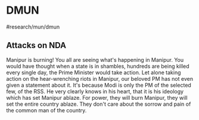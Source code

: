 # DMUN
#research/mun/dmun

## Attacks on NDA
Manipur is burning! You all are seeing what's happening in Manipur. You would have thought when a state is in shambles, hundreds are being killed every single day, the Prime Minister would take action. Let alone taking action on the hear-wrenching riots in Manipur, our beloved PM has not even given a statement about it. It's because Modi is only the PM of the selected few, of the RSS. He very clearly knows in his heart, that it is his ideology which has set Manipur ablaze. For power, they will burn Manipur, they will set the entire country ablaze. They don't care about the sorrow and pain of the common man of the country. 